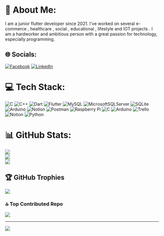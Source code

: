 # 💫 About Me:
I am a junior flutter developer  since 2021.
I've worked on several e-commerce , healthcare , social , educational , lifestyle and IOT projects .
I am a hardworker and ambitious person with a great passion for technology, especially programming.


## 🌐 Socials:
[![Facebook](https://img.shields.io/badge/Facebook-%231877F2.svg?logo=Facebook&logoColor=white)](https://facebook.com/profile.php?id=100013186058041) [![LinkedIn](https://img.shields.io/badge/LinkedIn-%230077B5.svg?logo=linkedin&logoColor=white)](https://www.linkedin.com/in/ahmed-emad-aabb7b169/) 

# 💻 Tech Stack:
![C](https://img.shields.io/badge/c-%2300599C.svg?style=plastic&logo=c&logoColor=white) ![C++](https://img.shields.io/badge/c++-%2300599C.svg?style=plastic&logo=c%2B%2B&logoColor=white) ![Dart](https://img.shields.io/badge/dart-%230175C2.svg?style=plastic&logo=dart&logoColor=white) ![Flutter](https://img.shields.io/badge/Flutter-%2302569B.svg?style=plastic&logo=Flutter&logoColor=white) ![MySQL](https://img.shields.io/badge/mysql-%2300f.svg?style=plastic&logo=mysql&logoColor=white) ![MicrosoftSQLServer](https://img.shields.io/badge/Microsoft%20SQL%20Sever-CC2927?style=plastic&logo=microsoft%20sql%20server&logoColor=white) ![SQLite](https://img.shields.io/badge/sqlite-%2307405e.svg?style=plastic&logo=sqlite&logoColor=white) ![Arduino](https://img.shields.io/badge/-Arduino-00979D?style=plastic&logo=Arduino&logoColor=white) ![Notion](https://img.shields.io/badge/Notion-%23000000.svg?style=plastic&logo=notion&logoColor=white) ![Postman](https://img.shields.io/badge/Postman-FF6C37?style=plastic&logo=postman&logoColor=white) ![Raspberry Pi](https://img.shields.io/badge/-RaspberryPi-C51A4A?style=plastic&logo=Raspberry-Pi) ![C](https://img.shields.io/badge/c-%2300599C.svg?style=plastic&logo=c&logoColor=white) ![Arduino](https://img.shields.io/badge/-Arduino-00979D?style=plastic&logo=Arduino&logoColor=white) ![Trello](https://img.shields.io/badge/Trello-%23026AA7.svg?style=plastic&logo=Trello&logoColor=white) ![Notion](https://img.shields.io/badge/Notion-%23000000.svg?style=plastic&logo=notion&logoColor=white) ![Python](https://img.shields.io/badge/python-3670A0?style=plastic&logo=python&logoColor=ffdd54)
# 📊 GitHub Stats:
![](https://github-readme-stats.vercel.app/api?username=Ahmed-Lotfy5853&theme=dark&hide_border=false&include_all_commits=false&count_private=false)<br/>
![](https://github-readme-streak-stats.herokuapp.com/?user=Ahmed-Lotfy5853&theme=dark&hide_border=false)<br/>
![](https://github-readme-stats.vercel.app/api/top-langs/?username=Ahmed-Lotfy5853&theme=dark&hide_border=false&include_all_commits=false&count_private=false&layout=compact)

## 🏆 GitHub Trophies
![](https://github-profile-trophy.vercel.app/?username=Ahmed-Lotfy5853&theme=radical&no-frame=true&no-bg=false&margin-w=4)

### 🔝 Top Contributed Repo
![](https://github-contributor-stats.vercel.app/api?username=Ahmed-Lotfy5853&limit=5&theme=radical&combine_all_yearly_contributions=true)

---
[![](https://visitcount.itsvg.in/api?id=Ahmed-Lotfy5853&icon=2&color=1)](https://visitcount.itsvg.in)

<!-- Proudly created with GPRM ( https://gprm.itsvg.in ) -->
